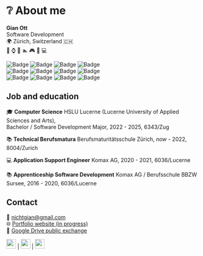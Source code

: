 # :grey_question: About me
**Gian Ott<br>**
Software Development<br>
:earth_africa: Zürich, Switzerland :switzerland:<br>
:busts_in_silhouette: :watch: :game_die: :swimmer: :video_game: :blue_book: :computer:

![Badge](https://img.shields.io/badge/-TypeScript-000a12?style=for-the-badge&logo=typescript&logoColor=white)
![Badge](https://img.shields.io/badge/-Node.js-263238?style=for-the-badge&logo=node.js&logoColor=white)
![Badge](https://img.shields.io/badge/-.NET-37474f?style=for-the-badge&logo=.net&logoColor=white)
![Badge](https://img.shields.io/badge/-Git-546e7a?style=for-the-badge&logo=git&logoColor=white)
<br>
![Badge](https://img.shields.io/badge/-Ionic-263238?style=for-the-badge&logo=ionic&logoColor=white)
![Badge](https://img.shields.io/badge/-Vue.js-37474f?style=for-the-badge&logo=vue.js&logoColor=white)
![Badge](https://img.shields.io/badge/-Socket.io-546e7a?style=for-the-badge&logo=socket.io&logoColor=white)
![Badge](https://img.shields.io/badge/-Angular-90a4ae?style=for-the-badge&logo=angular&logoColor=white)
<br>
![Badge](https://img.shields.io/badge/-Mercurial_HG-455a64?style=for-the-badge&logo=mercurial&logoColor=white)
![Badge](https://img.shields.io/badge/-NPM-546e7a?style=for-the-badge&logo=adidas&logoColor=white)
![Badge](https://img.shields.io/badge/-CPI-90a4ae?style=for-the-badge&logo=sap&logoColor=white)
![Badge](https://img.shields.io/badge/-Raspberry_Pi-cfd8dc?style=for-the-badge&logo=raspberry-pi&logoColor=102027)

## Job and education
:mortar_board:
**Computer Science** HSLU Lucerne (Lucerne University of Applied Sciences and Arts), <br/>
Bachelor / Software Development Major, 2022 - 2025, 6343/Zug

:books:
**Technical Berufsmatura** Berufsmaturitätsschule Zürich,
*now* - 2022, 8004/Zurich

:computer:
**Application Support Engineer** Komax AG,
2020 - 2021, 6036/Lucerne

:books:
**Apprenticeship Software Development** Komax AG / Berufsschule BBZW Sursee,
2016 - 2020, 6036/Lucerne

## Contact
:email: nichtgian@gmail.com<br>
:globe_with_meridians: [Portfolio website (in progress)](https://github.com/Nichtgian)<br>
:file_folder: [Google Drive public exchange](https://drive.google.com/drive/folders/1vjInWiEw6CeggJonyrN1EWZMmWgjw1Ex)

[<img src="https://stackoverflow.design/assets/img/logos/so/logo-stackoverflow.svg" height="25">](https://stackoverflow.com/users/7156350/nichtgian?tab=profile) | 
[<img src="https://content.linkedin.com/content/dam/me/business/en-us/amp/brand-site/v2/bg/LI-Logo.svg.original.svg" height="25">](https://www.linkedin.com/in/nichtgian/) | 
[<img src="https://github.githubassets.com/images/modules/logos_page/GitHub-Logo.png" height="25">](https://github.com/Nichtgian)
